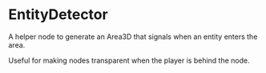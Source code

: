 # EntityDetector
A helper node to generate an Area3D that signals when an entity enters the area.

Useful for making nodes transparent when the player is behind the node.
